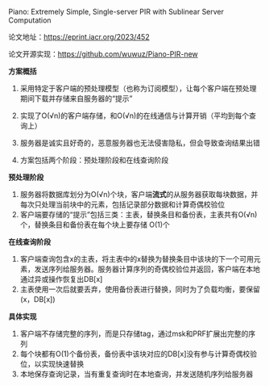 Piano: Extremely Simple, Single-server PIR with Sublinear Server Computation

论文地址：https://eprint.iacr.org/2023/452

论文开源实现：https://github.com/wuwuz/Piano-PIR-new

**方案概括**

1. 采用特定于客户端的预处理模型（也称为订阅模型），让每个客户端在预处理期间下载并存储来自服务器的“提示”

2. 实现了O(√n)的客户端存储，和O(√n)的在线通信与计算开销（平均到每个查询上）
3. 服务器是诚实且好奇的，恶意服务器也无法侵害隐私，但会导致查询结果出错
4. 方案包括两个阶段：预处理阶段和在线查询阶段

**预处理阶段**

1. 服务器将数据库划分为O(√n)个块，客户端**流式**的从服务器获取每块数据，并每次只处理当前块中的元素，包括记录部分数据和计算奇偶校验位
2. 客户端要存储的“提示”包括三类：主表，替换条目和备份表，主表共有O(√n)个，替换条目和备份表在每个块上要存储
   O(1)个

**在线查询阶段**
1. 客户端查询包含x的主表，将主表中的x替换为替换条目中该块的下一个可用元素，发送序列给服务器。服务器计算序列的奇偶校验位并返回，客户端在本地通过异或操作恢复出DB[x]
2. 主表使用一次后就要丢弃，使用备份表进行替换，同时为了负载均衡，要保留(x，DB[x])

**具体实现**
1. 客户端不存储完整的序列，而是只存储tag，通过msk和PRF扩展出完整的序列
2. 每个块都有O(1)个备份表，备份表中该块对应的DB[x]没有参与计算奇偶校验位，以实现快速替换
3. 本地保存查询记录，当有重复查询时在本地查询，并发送随机序列给服务器
